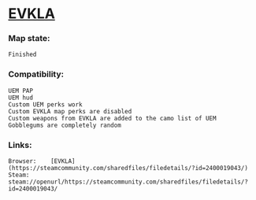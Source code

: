 # [EVKLA](https://steamcommunity.com/sharedfiles/filedetails/?id=2400019043/)

### Map state:
	Finished

### Compatibility:
	UEM PAP
	UEM hud
	Custom UEM perks work
    Custom EVKLA map perks are disabled
    Custom weapons from EVKLA are added to the camo list of UEM
    Gobblegums are completely random

### Links:
	Browser:	[EVKLA](https://steamcommunity.com/sharedfiles/filedetails/?id=2400019043/)
	Steam:		steam://openurl/https://steamcommunity.com/sharedfiles/filedetails/?id=2400019043/